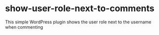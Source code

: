 # show-user-role-next-to-comments
This simple WordPress plugin shows the user role next to the username when commenting
